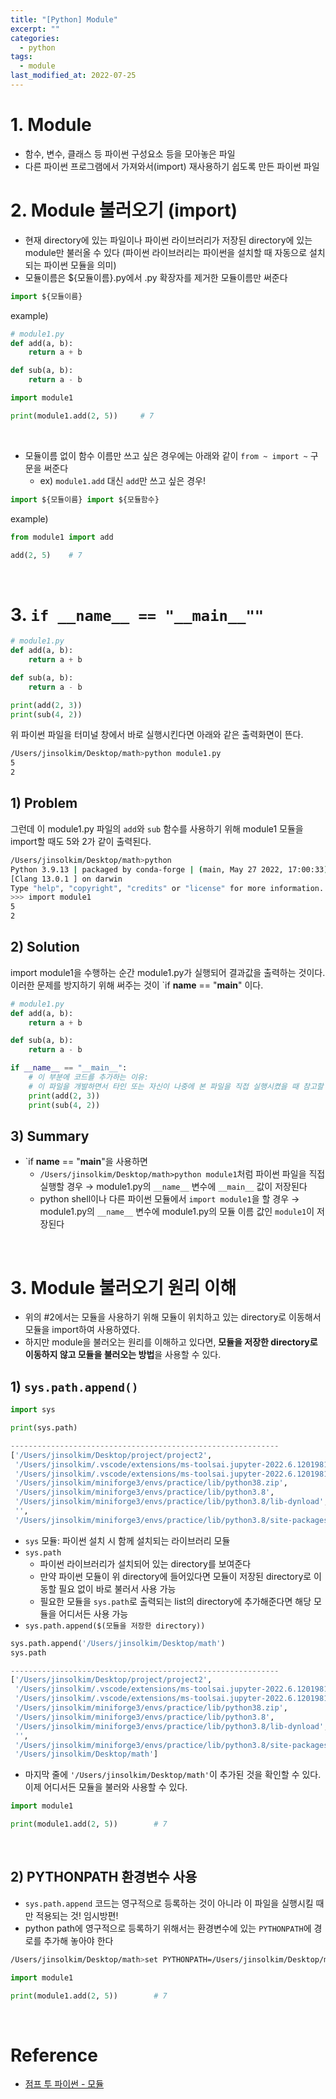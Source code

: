 ```yaml
---
title: "[Python] Module"
excerpt: ""
categories:
  - python
tags:
  - module
last_modified_at: 2022-07-25
---
```


# 1. Module

+ 함수, 변수, 클래스 등 파이썬 구성요소 등을 모아놓은 파일
+ 다른 파이썬 프로그램에서 가져와서(import) 재사용하기 쉽도록 만든 파이썬 파일

# 2. Module 불러오기 (import)
+ 현재 directory에 있는 파일이나 파이썬 라이브러리가 저장된 directory에 있는 module만 불러올 수 있다 (파이썬 라이브러리는 파이썬을 설치할 때 자동으로 설치되는 파이썬 모듈을 의미)
+ 모듈이름은 ${모듈이름}.py에서 .py 확장자를 제거한 모듈이름만 써준다

```python
import ${모듈이름}
```

example)
```python
# module1.py
def add(a, b):
    return a + b

def sub(a, b):
    return a - b
```

```python
import module1

print(module1.add(2, 5))     # 7
```

<br>

+ 모듈이름 없이 함수 이름만 쓰고 싶은 경우에는 아래와 같이 `from ~ import ~` 구문을 써준다
    + ex) `module1.add` 대신 `add`만 쓰고 싶은 경우!

```python
import ${모듈이름} import ${모듈함수}
```

example)
```python
from module1 import add

add(2, 5)    # 7
```

<br>

# 3. `if __name__ == "__main__""`

```python
# module1.py
def add(a, b):
    return a + b

def sub(a, b):
    return a - b

print(add(2, 3))
print(sub(4, 2))
```

위 파이썬 파일을 터미널 창에서 바로 실행시킨다면 아래와 같은 출력화면이 뜬다.

```bash
/Users/jinsolkim/Desktop/math>python module1.py
5
2
```

## 1) Problem
그런데 이 module1.py 파일의 `add`와 `sub` 함수를 사용하기 위해 module1 모듈을 import할 때도 5와 2가 같이 출력된다.

```bash
/Users/jinsolkim/Desktop/math>python
Python 3.9.13 | packaged by conda-forge | (main, May 27 2022, 17:00:33)
[Clang 13.0.1 ] on darwin
Type "help", "copyright", "credits" or "license" for more information.
>>> import module1
5
2
```

## 2) Solution
import module1을 수행하는 순간 module1.py가 실행되어 결과값을 출력하는 것이다. 이러한 문제를 방지하기 위해 써주는 것이 `if __name__ == "__main__" 이다.

```python
# module1.py 
def add(a, b): 
    return a + b

def sub(a, b): 
    return a - b

if __name__ == "__main__":
    # 이 부분에 코드를 추가하는 이유:
    # 이 파일을 개발하면서 타인 또는 자신이 나중에 본 파일을 직접 실행시켰을 때 참고할 테스트를 작성해 놓는 것 # 즉, 개발 중 이해를 돕기 위해 작성하는 부분
    print(add(2, 3))
    print(sub(4, 2))
```

## 3) Summary
+ `if __name__ == "__main__"을 사용하면
    + `/Users/jinsolkim/Desktop/math>python module1`처럼 파이썬 파일을 직접 실행할 경우
        → module1.py의 `__name__` 변수에 `__main__` 값이 저장된다
    + python shell이나 다른 파이썬 모듈에서 `import module1`을 할 경우
        → module1.py의 `__name__` 변수에 module1.py의 모듈 이름 값인 `module1`이 저장된다

<br>

# 3. Module 불러오기 원리 이해

+ 위의 #2에서는 모듈을 사용하기 위해 모듈이 위치하고 있는 directory로 이동해서 모듈을 import하여 사용하였다.
+ 하지만 module을 불러오는 원리를 이해하고 있다면, <b>모듈을 저장한 directory로 이동하지 않고 모듈을 불러오는 방법</b>을 사용할 수 있다.

## 1) `sys.path.append()`

```python
import sys

print(sys.path)

------------------------------------------------------------
['/Users/jinsolkim/Desktop/project/project2',
 '/Users/jinsolkim/.vscode/extensions/ms-toolsai.jupyter-2022.6.1201981810/pythonFiles',
 '/Users/jinsolkim/.vscode/extensions/ms-toolsai.jupyter-2022.6.1201981810/pythonFiles/lib/python',
 '/Users/jinsolkim/miniforge3/envs/practice/lib/python38.zip',
 '/Users/jinsolkim/miniforge3/envs/practice/lib/python3.8',
 '/Users/jinsolkim/miniforge3/envs/practice/lib/python3.8/lib-dynload',
 '',
 '/Users/jinsolkim/miniforge3/envs/practice/lib/python3.8/site-packages']
```
+ `sys` 모듈: 파이썬 설치 시 함께 설치되는 라이브러리 모듈
+ `sys.path`
    + 파이썬 라이브러리가 설치되어 있는 directory를 보여준다
    + 만약 파이썬 모듈이 위 directory에 들어있다면 모듈이 저장된 directory로 이동할 필요 없이 바로 불러서 사용 가능
    + 필요한 모듈을 `sys.path`로 출력되는 list의 directory에 추가해준다면 해당 모듈을 어디서든 사용 가능
+ `sys.path.append($(모듈을 저장한 directory))`

```python
sys.path.append('/Users/jinsolkim/Desktop/math')
sys.path

------------------------------------------------------------
['/Users/jinsolkim/Desktop/project/project2',
 '/Users/jinsolkim/.vscode/extensions/ms-toolsai.jupyter-2022.6.1201981810/pythonFiles',
 '/Users/jinsolkim/.vscode/extensions/ms-toolsai.jupyter-2022.6.1201981810/pythonFiles/lib/python',
 '/Users/jinsolkim/miniforge3/envs/practice/lib/python38.zip',
 '/Users/jinsolkim/miniforge3/envs/practice/lib/python3.8',
 '/Users/jinsolkim/miniforge3/envs/practice/lib/python3.8/lib-dynload',
 '',
 '/Users/jinsolkim/miniforge3/envs/practice/lib/python3.8/site-packages',
 '/Users/jinsolkim/Desktop/math']
```
+ 마지막 줄에 `'/Users/jinsolkim/Desktop/math'`이 추가된 것을 확인할 수 있다. 이제 어디서든 모듈을 불러와 사용할 수 있다.

```python
import module1

print(module1.add(2, 5))        # 7
```

<br>

## 2) PYTHONPATH 환경변수 사용

+ `sys.path.append` 코드는 영구적으로 등록하는 것이 아니라 이 파일을 실행시킬 때만 적용되는 것! 임시방편!
+ python path에 영구적으로 등록하기 위해서는 환경변수에 있는 `PYTHONPATH`에 경로를 추가해 놓아야 한다

```bash
/Users/jinsolkim/Desktop/math>set PYTHONPATH=/Users/jinsolkim/Desktop/math/module1
```

```python
import module1

print(module1.add(2, 5))        # 7
```

<br>

# Reference
+ [점프 투 파이썬 - 모듈](https://wikidocs.net/29)

<br>
